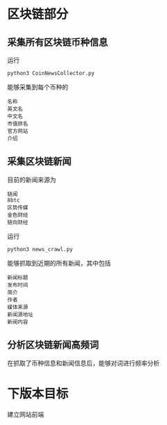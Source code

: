 # 区块链部分
## 采集所有区块链币种信息
运行
```
python3 CoinNewsCollector.py
```
能够采集到每个币种的
```
名称
英文名
中文名
市值排名
官方网站
介绍
```

## 采集区块链新闻
目前的新闻来源为
```
链闻
8btc
区势传媒
金色财经
链向财经
```
运行
```
python3 news_crawl.py
```
能够抓取到近期的所有新闻，其中包括
```
新闻标题
发布时间
简介
作者
媒体来源
新闻源地址
新闻内容
```


##  分析区块链新闻高频词
在抓取了币种信息和新闻信息后，能够对词进行频率分析

# 下版本目标
建立网站前端